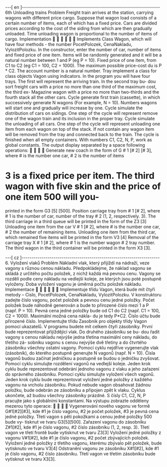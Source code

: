 ---[ en ]---------------------------------------------------------------------
6th Unloading trains
Problem
Freight train arrives at the station, carrying wagons with different price cargo. Suppose that
wagon load consists of a certain number of items, each of which has a fixed price. Cars are divided
prices according to the cost of the siding from which are then gradually unloaded. Time unloading wagon
is proportional to the number of items of cargo.
Implementation






Implements Class Wagon, which will have four methods - the number PocetPolozek, CenaNakladu,
VylozitPolozku. In the constructor, enter the number of car, number of items and fixed price of one item.
Items will be randomly generated and it will be a natural number between 1 and P (eg P = 10). Fixed
price of one item, from C1 to C2 (eg C1 = 100, C2 = 1000). The maximum possible price-cost
du is P * C2. The account number is a natural number.
Tray implement a class for class objects Vagon using indicators. In the program you will have
four trays. The first will represent the arriving train. In the second tray bu-
dou sort freight cars with a price no more than one third of the maximum cost, the third ex-
Magazine wagon with a price no more than two-thirds and the fourth stack all the other cars.
Cycle generate first train (cassette), in which successively generate N wagons
(For example, N = 10). Numbers wagons will start one and gradually will increase by one.
Cycle simulate the distribution of cars on sidings. One step of the cycle will represent
remove one of the wagon train and its inclusion in the proper tray.
Cycle simulate the unloading of all cars. One step of the cycle will represent unloading
one item from each wagon on top of the stack. If not contain any wagon
item will be removed from the tray and connected back to the train. The cycle is finished when all
empty containers.
With numbers C1, C2, N, P, work as global constants.
The output display separated by a space following operations:




Generate new coach in the form of G # 1 [# 2] [# 3], where # is the number one car, # 2 is the number of items
# 3 is a fixed price per item. The third wagon with five skin and the price of one item 500 will you-
printed in the form G3 [5] [500].
Position carriage tray from # 1 [# 2], where # 1 is the number of car, number of the tray # 2 (1, 2, respectively. 3).
The third carriage in a third queue will be printed in the form of the Z3 [3]
Unloading one item from the car V # 1 [# 2], where # is the number one car, # 2 the number of remaining items.
Unloading one item from the third car, which remained five items will be printed in the form
V3 [4]
Removal of the carriage tray X # 1 [# 2], where # 1 is the number wagon # 2 tray number. The third wagon
in the third container will be printed in the form X3 [3].

---[ cz ]---------------------------------------------------------------------
6. Vyložení vlaků
Problém
Nákladní vlak, který přijíždí na nádraží, veze vagony s různou cenou nákladu. Předpokládejme, že
náklad vagonu se skládá z určitého počtu položek, z nichž každá má pevnou cenu. Vagony se rozdělí
podle ceny nákladu na vedlejší koleje, ze kterých jsou poté postupně vyloženy. Doba vyložení vagonu
je úměrná počtu položek nákladu.
Implementace






Implementuje třídu Vagon, která bude mít čtyři metody – Cislo, PocetPolozek, CenaNakladu,
VylozitPolozku. V konstruktoru zadejte číslo vagonu, počet položek a pevnou cenu jedné položky.
Počet položek bude náhodně generován a bude to přirozené číslo mezi 1 a P (např. P = 10). Pevná
cena jedné položky bude od C1 do C2 (např. C1 = 100, C2 = 1000). Maximální možná cena nákla-
du je tedy P*C2. Číslo účtu bude přirozené číslo.
Implementujte třídu Zasobnik pro objekty třídy Vagon pomocí ukazatelů. V programu budete mít
celkem čtyři zásobníky. První bude reprezentovat přijíždějící vlak. Do druhého zásobníku se bu-
dou řadit vagony s cenou nákladu nejvýše jedna třetina maximální ceny nákladu, do třetího zá-
sobníku vagonu s cenou nejvýše dvě třetiny a do čtvrtého zásobníku všechny ostatní vagony.
Pomocí cyklu nejdříve vygenerujte vlak (zásobník), do kterého postupně generujte N vagonů
(např. N = 10). Čísla vagonů budou začínat jedničkou a postupně se budou o jedničku zvyšovat.
Pomocí cyklu simulujte rozdělení vagonů na vedlejší koleje. Jeden krok cyklu bude reprezentovat
odebrání jednoho vagonu z vlaku a jeho zařazení do správného zásobníku.
Pomocí cyklu simulujte vyložení všech vagonů. Jeden krok cyklu bude reprezentovat vyložení
jedné položky z každého vagonu na vrcholu zásobníku. Pokud nebude vagon obsahovat žádnou
položku, bude odebrán ze zásobníku a připojen zpět k vlaku. Cyklus ukončete, až budou všechny
zásobníky prázdné.
S čísly C1, C2, N, P pracujte jako s globálními konstantami.
Na výstupu zobrazte odděleny mezerou tyto operace:




Vygenerování nového vagonu ve formě G#1[#2][#3], kde #1 je číslo vagonu, #2 je počet položek,
#3 je pevná cena jedné položky. Třetí vagon s pěti pokožkami a cenou jedné položky 500 bude vy-
tisknut ve tvaru G3[5][500].
Zařazení vagonu do zásobníku Z#1[#2], kde #1 je číslo vagonu, #2 číslo zásobníku (1, 2, resp. 3).
Třetí vagon ve třetí frontě bude vytisknut ve tvaru Z3[3]
Vyložení jedné položky z vagonu V#1[#2], kde #1 je číslo vagonu, #2 počet zbývajících položek.
Vyložení jedné položky z třetího vagonu, kterému zbývalo pět položek, bude vytisknuto ve tvaru
V3[4]
Odstranění vagonu ze zásobníku X#1[#2], kde #1 je číslo vagonu, #2 číslo zásobníku. Třetí vagon
ve třetím zásobníku bude vytisknut ve tvaru X3[3].
